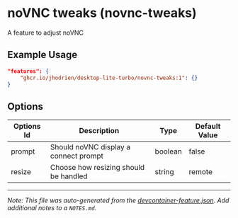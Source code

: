 
# noVNC tweaks (novnc-tweaks)

A feature to adjust noVNC

## Example Usage

```json
"features": {
    "ghcr.io/jhodrien/desktop-lite-turbo/novnc-tweaks:1": {}
}
```

## Options

| Options Id | Description | Type | Default Value |
|-----|-----|-----|-----|
| prompt | Should noVNC display a connect prompt | boolean | false |
| resize | Choose how resizing should be handled | string | remote |



---

_Note: This file was auto-generated from the [devcontainer-feature.json](https://github.com/jhodrien/desktop-lite-turbo/blob/main/src/novnc-tweaks/devcontainer-feature.json).  Add additional notes to a `NOTES.md`._
